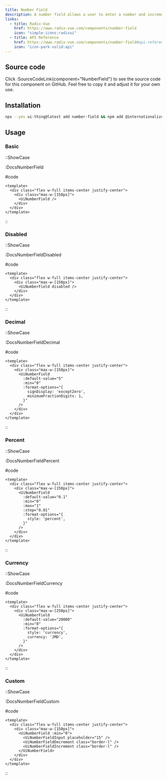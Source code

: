 ```yaml
---
title: Number Field
description: A number field allows a user to enter a number and increment or decrement the value using stepper buttons.
links:
  - title: Radix-Vue
    href: https://www.radix-vue.com/components/number-field
    icon: "simple-icons:radixui"
  - title: API Reference
    href: https://www.radix-vue.com/components/number-field#api-reference
    icon: "icon-park-solid:api"
---
```


## Source code

Click :SourceCodeLink{component="NumberField"} to see the source code for this component on GitHub. Feel free to copy it and adjust it for your own use.

## Installation

```bash
npx --yes ui-thing@latest add number-field && npm add @internationalized/number
```

## Usage

### Basic

::ShowCase

:DocsNumberField

#code

<!-- automd:file src="../../app/components/content/Docs/NumberField/DocsNumberField.vue" code lang="vue" -->

```vue [DocsNumberField.vue]
<template>
  <div class="flex w-full items-center justify-center">
    <div class="max-w-[150px]">
      <UiNumberField />
    </div>
  </div>
</template>
```

<!-- /automd -->

::

### Disabled

::ShowCase

:DocsNumberFieldDisabled

#code

<!-- automd:file src="../../app/components/content/Docs/NumberField/DocsNumberFieldDisabled.vue" code lang="vue" -->

```vue [DocsNumberFieldDisabled.vue]
<template>
  <div class="flex w-full items-center justify-center">
    <div class="max-w-[150px]">
      <UiNumberField disabled />
    </div>
  </div>
</template>
```

<!-- /automd -->

::

### Decimal

::ShowCase

:DocsNumberFieldDecimal

#code

<!-- automd:file src="../../app/components/content/Docs/NumberField/DocsNumberFieldDecimal.vue" code lang="vue" -->

```vue [DocsNumberFieldDecimal.vue]
<template>
  <div class="flex w-full items-center justify-center">
    <div class="max-w-[150px]">
      <UiNumberField
        :default-value="5"
        :min="0"
        :format-options="{
          signDisplay: 'exceptZero',
          minimumFractionDigits: 1,
        }"
      />
    </div>
  </div>
</template>
```

<!-- /automd -->

::

### Percent

::ShowCase

:DocsNumberFieldPercent

#code

<!-- automd:file src="../../app/components/content/Docs/NumberField/DocsNumberFieldPercent.vue" code lang="vue" -->

```vue [DocsNumberFieldPercent.vue]
<template>
  <div class="flex w-full items-center justify-center">
    <div class="max-w-[150px]">
      <UiNumberField
        :default-value="0.1"
        :min="0"
        :max="1"
        :step="0.01"
        :format-options="{
          style: 'percent',
        }"
      />
    </div>
  </div>
</template>
```

<!-- /automd -->

::

### Currency

::ShowCase

:DocsNumberFieldCurrency

#code

<!-- automd:file src="../../app/components/content/Docs/NumberField/DocsNumberFieldCurrency.vue" code lang="vue" -->

```vue [DocsNumberFieldCurrency.vue]
<template>
  <div class="flex w-full items-center justify-center">
    <div class="max-w-[250px]">
      <UiNumberField
        :default-value="20000"
        :min="0"
        :format-options="{
          style: 'currency',
          currency: 'JMD',
        }"
      />
    </div>
  </div>
</template>
```

<!-- /automd -->

::

### Custom

::ShowCase

:DocsNumberFieldCustom

#code

<!-- automd:file src="../../app/components/content/Docs/NumberField/DocsNumberFieldCustom.vue" code lang="vue" -->

```vue [DocsNumberFieldCustom.vue]
<template>
  <div class="flex w-full items-center justify-center">
    <div class="max-w-[150px]">
      <UiNumberField :min="0">
        <UiNumberFieldInput placeholder="15" />
        <UiNumberFieldDecrement class="border-l" />
        <UiNumberFieldIncrement class="border-l" />
      </UiNumberField>
    </div>
  </div>
</template>
```

<!-- /automd -->

::
